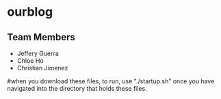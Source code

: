 # ourblog

## Team Members
* Jeffery Guerra
* Chloe Ho
* Christian Jimenez

#when you download these files, to run, use "./startup.sh" once you have navigated into the directory that holds these files.
